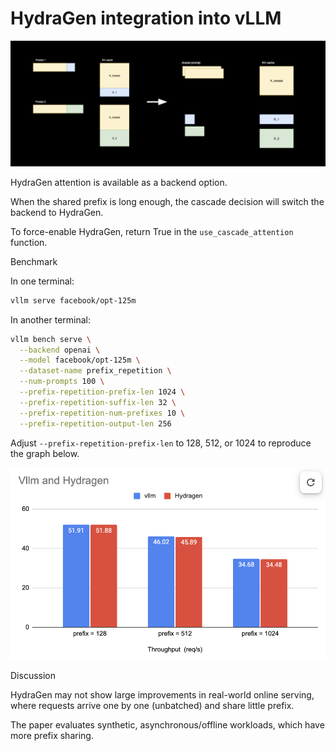 # HydraGen integration into vLLM

![](./hydragen-image.png)

HydraGen attention is available as a backend option.

When the shared prefix is long enough, the cascade decision will switch the backend to HydraGen.

To force-enable HydraGen, return True in the `use_cascade_attention` function.

Benchmark

In one terminal:
```bash
vllm serve facebook/opt-125m
```

In another terminal:
```bash
vllm bench serve \
  --backend openai \
  --model facebook/opt-125m \
  --dataset-name prefix_repetition \
  --num-prompts 100 \
  --prefix-repetition-prefix-len 1024 \
  --prefix-repetition-suffix-len 32 \
  --prefix-repetition-num-prefixes 10 \
  --prefix-repetition-output-len 256
```

Adjust `--prefix-repetition-prefix-len` to 128, 512, or 1024 to reproduce the graph below.

![](./hydragen-benchmark.png)

Discussion

HydraGen may not show large improvements in real-world online serving, where requests arrive one by one (unbatched) and share little prefix.

The paper evaluates synthetic, asynchronous/offline workloads, which have more prefix sharing.
